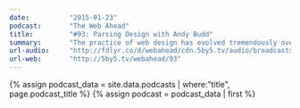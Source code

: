 ```yaml
---
date:          "2015-01-23"
podcast:       "The Web Ahead"
title:         "#93: Parsing Design with Andy Budd"
summary:       "The practice of web design has evolved tremendously over the last two decades. User experience design, user interface design... so many complex pieces working together. Andy Budd joins Jen Simmons to articulate his vision of the current state of web design."
url-audio:     "http://fdlyr.co/d/webahead/cdn.5by5.tv/audio/broadcasts/webahead/2015/webahead-093.mp3"
url-web:       "http://5by5.tv/webahead/93"
---
```


{% assign podcast_data = site.data.podcasts | where:"title", page.podcast_title %}
{% assign podcast = podcast_data | first %}